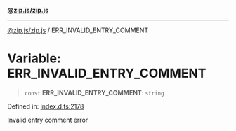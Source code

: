 [**@zip.js/zip.js**](../README.md)

***

[@zip.js/zip.js](../globals.md) / ERR\_INVALID\_ENTRY\_COMMENT

# Variable: ERR\_INVALID\_ENTRY\_COMMENT

> `const` **ERR\_INVALID\_ENTRY\_COMMENT**: `string`

Defined in: [index.d.ts:2178](https://github.com/gildas-lormeau/zip.js/blob/048592eb3ecd62abf9aa99b38374e6c15b43dfe8/index.d.ts#L2178)

Invalid entry comment error
